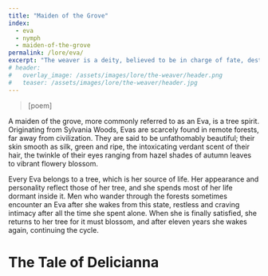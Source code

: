 ```yaml
---
title: "Maiden of the Grove"
index:
  - eva
  - nymph
  - maiden-of-the-grove
permalink: /lore/eva/
excerpt: "The weaver is a deity, believed to be in charge of fate, destiny, and possibility."
# header:
#   overlay_image: /assets/images/lore/the-weaver/header.png
#   teaser: /assets/images/lore/the-weaver/header.jpg
---
```

> [poem]

A maiden of the grove, more commonly referred to as an Eva, is a tree spirit. Originating from Sylvania Woods, Evas are scarcely found in remote forests, far away from civilization. They are said to be unfathomably beautiful; their skin smooth as silk, green and ripe, the intoxicating verdant scent of their hair, the twinkle of their eyes ranging from hazel shades of autumn leaves to vibrant flowery blossom.

Every Eva belongs to a tree, which is her source of life. Her appearance and personality reflect those of her tree, and she spends most of her life dormant inside it. Men who wander through the forests sometimes encounter an Eva after she wakes from this state, restless and craving intimacy after all the time she spent alone. When she is finally satisfied, she returns to her tree for it must blossom, and after eleven years she wakes again, continuing the cycle.

# The Tale of Delicianna
